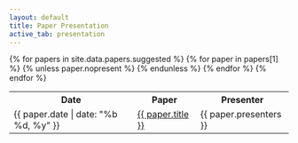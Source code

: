 ```yaml
---
layout: default
title: Paper Presentation
active_tab: presentation
---
```


<!-- {% for papers in site.data.papers.suggested %}
{% for paper in papers[1] %}
{{paper.authors}}
{% endfor %}
{% endfor %} -->


<table class="table table-striped">
  <tbody>
    <tr>
      <th>Date</th>
      <th>Paper</th>
      <th>Presenter</th>
    </tr>
    {% for papers in site.data.papers.suggested %}
    {% for paper in papers[1] %}
    <tr>  
          {% unless paper.nopresent %}
              <td>{{ paper.date | date:  "%b %d, %y" }}</td>
              <td><a href="{{ paper.link }}">{{ paper.title }}</a></td>
              <td>{{ paper.presenters }}</td>
          {% endunless %}
    </tr>
    {% endfor %}
    {% endfor %}
</tbody>
</table>
